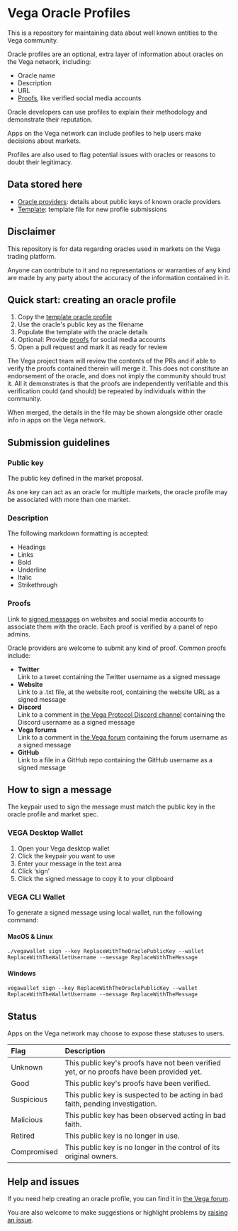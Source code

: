 # Vega Oracle Profiles

This is a repository for maintaining data about well known entities to the Vega community.

Oracle profiles are an optional, extra layer of information about oracles on the Vega network, including:

- Oracle name
- Description
- URL
- [Proofs](#proofs), like verified social media accounts

Oracle developers can use profiles to explain their methodology and demonstrate their reputation.

Apps on the Vega network can include profiles to help users make decisions about markets.

Profiles are also used to flag potential issues with oracles or reasons to doubt their legitimacy.

## Data stored here

- [Oracle providers](./oracle-providers/): details about public keys of known oracle providers
- [Template](./oracle-providers/template.toml): template file for new profile submissions

## Disclaimer

This repository is for data regarding oracles used in markets on the Vega trading platform.

Anyone can contribute to it and no representations or warranties of any kind are made by any party about the accuracy of the information contained in it.

## Quick start: creating an oracle profile

1. Copy the [template oracle profile](./oracle-providers/template.toml)
2. Use the oracle's public key as the filename
3. Populate the template with the oracle details
4. Optional: Provide [proofs](#proofs) for social media accounts
3. Open a pull request and mark it as ready for review

The Vega project team will review the contents of the PRs and if able to verify the proofs contained therein will merge it.  This does not constitute an endorsement of the oracle, and does not imply the community should trust it.  All it demonstrates is that the proofs are independently verifiable and this verification could (and should) be repeated by individuals within the community.

When merged, the details in the file may be shown alongside other oracle info in apps on the Vega network.

## Submission guidelines

### Public key
The public key defined in the market proposal.

As one key can act as an oracle for multiple markets, the oracle profile may be associated with more than one market.

### Description
The following markdown formatting is accepted:

- Headings
- Links
- Bold
- Underline
- Italic
- Strikethrough

### Proofs
Link to [signed messages](#how-to-sign-a-message) on websites and social media accounts to associate them with the oracle. Each proof is verified by a panel of repo admins.

Oracle providers are welcome to submit any kind of proof. Common proofs include:

- **Twitter**\
Link to a tweet containing the Twitter username as a signed message
- **Website**\
Link to a .txt file, at the website root, containing the website URL as a signed message
- **Discord**\
Link to a comment in [the Vega Protocol Discord channel](https://discord.com/channels/720571334798737489/) containing the Discord username as a signed message
- **Vega forums**\
Link to a comment in [the Vega forum](https://community.vega.xyz/) containing the forum username as a signed message
- **GitHub**\
Link to a file in a GitHub repo containing  the GitHub username as a signed message


## How to sign a message

The keypair used to sign the message must match the public key in the oracle profile and market spec.

### VEGA Desktop Wallet
1. Open your Vega desktop wallet
2. Click the keypair you want to use
3. Enter your message in the text area
4. Click ‘sign’
5. Click the signed message to copy it to your clipboard

### VEGA CLI Wallet
To generate a signed message using local wallet, run the following command:

#### MacOS & Linux

```
./vegawallet sign --key ReplaceWithTheOraclePublicKey --wallet ReplaceWithTheWalletUsername --message ReplaceWithTheMessage
```

#### Windows

```
vegawallet sign --key ReplaceWithTheOraclePublicKey --wallet ReplaceWithTheWalletUsername --message ReplaceWithTheMessage
```

## Status

Apps on the Vega network may choose to expose these statuses to users.

| Flag | Description |
|:--|:--|
| Unknown | This public key's proofs have not been verified yet, or no proofs have been provided yet. |
| Good | This public key's proofs have been verified. |
| Suspicious | This public key is suspected to be acting in bad faith, pending investigation. |
| Malicious | This public key has been observed acting in bad faith. |
| Retired | This public key is no longer in use. |
| Compromised | This public key is no longer in the control of its original owners. |


## Help and issues

If you need help creating an oracle profile, you can find it in [the Vega forum](https://community.vega.xyz/).

You are also welcome to make suggestions or highlight problems by [raising an issue](https://github.com/vegaprotocol/well-known/issues/new).

